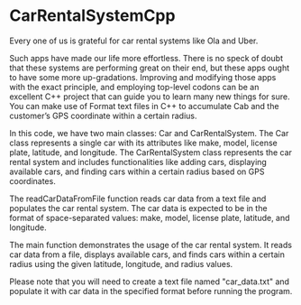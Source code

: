 # CarRentalSystemCpp
Every one of us is grateful for car rental systems like Ola and Uber.

Such apps have made our life more effortless. There is no speck of doubt that these systems are performing great on their end, but these apps ought to have some more up-gradations. Improving and modifying those apps with the exact principle, and employing top-level codons can be an excellent C++ project that can guide you to learn many new things for sure. You can make use of Format text files in C++ to accumulate Cab and the customer’s GPS coordinate within a certain radius.

In this code, we have two main classes: Car and CarRentalSystem. The Car class represents a single car with its attributes like make, model, license plate, latitude, and longitude. The CarRentalSystem class represents the car rental system and includes functionalities like adding cars, displaying available cars, and finding cars within a certain radius based on GPS coordinates.

The readCarDataFromFile function reads car data from a text file and populates the car rental system. The car data is expected to be in the format of space-separated values: make, model, license plate, latitude, and longitude.

The main function demonstrates the usage of the car rental system. It reads car data from a file, displays available cars, and finds cars within a certain radius using the given latitude, longitude, and radius values.

Please note that you will need to create a text file named "car_data.txt" and populate it with car data in the specified format before running the program.
